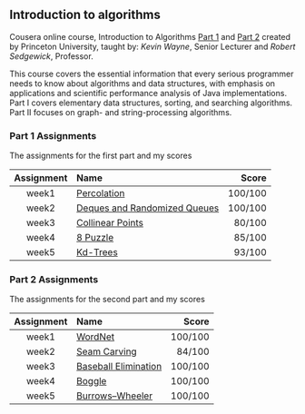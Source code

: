 ## Introduction to algorithms

Cousera online course, Introduction to Algorithms [Part 1](https://www.coursera.org/learn/algorithms-part1) and [Part 2](https://www.coursera.org/learn/algorithms-part2) created by Princeton University, taught by: *Kevin Wayne*, Senior Lecturer and *Robert Sedgewick*, Professor.

This course covers the essential information that every serious programmer needs to know about algorithms and data structures, with emphasis on applications and scientific performance analysis of Java implementations. Part I covers elementary data structures, sorting, and searching algorithms. Part II focuses on graph- and string-processing algorithms.

### Part 1 Assignments
The assignments for the first part and my scores

| Assignment |              Name                 |  Score  |
|:----------:|:----------------------------------| -------:|
| week1      | [Percolation][1]                  | 100/100 |
| week2      | [Deques and Randomized Queues][2] | 100/100 |
| week3      | [Collinear Points][3]             |  80/100 |
| week4      | [8 Puzzle][4]                     |  85/100 |
| week5      | [Kd-Trees][5]                     |  93/100 |

[1]: https://coursera.cs.princeton.edu/algs4/assignments/percolation/specification.php
[2]: https://coursera.cs.princeton.edu/algs4/assignments/queues/specification.php
[3]: https://coursera.cs.princeton.edu/algs4/assignments/collinear/specification.php
[4]: https://coursera.cs.princeton.edu/algs4/assignments/8puzzle/specification.php
[5]: https://coursera.cs.princeton.edu/algs4/assignments/kdtree/specification.php


### Part 2 Assignments
The assignments for the second part and my scores

| Assignment |              Name                 |  Score  |
|:----------:|:----------------------------------| -------:|
| week1      | [WordNet][6]                  | 100/100 |
| week2      | [Seam Carving][7] | 84/100  |
| week3      | [Baseball Elimination][8]             | 100/100 |
| week4      | [Boggle][9]                     | 100/100 |
| week5      | [Burrows–Wheeler][10]                    | 100/100 |

[6]: https://coursera.cs.princeton.edu/algs4/assignments/wordnet/specification.php
[7]: https://coursera.cs.princeton.edu/algs4/assignments/seam/specification.php
[8]: https://coursera.cs.princeton.edu/algs4/assignments/baseball/specification.php
[9]: https://coursera.cs.princeton.edu/algs4/assignments/boggle/specification.php
[10]: https://coursera.cs.princeton.edu/algs4/assignments/burrows/specification.php